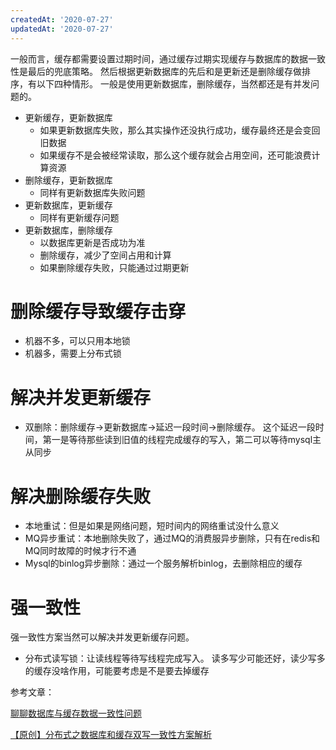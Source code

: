 ```yaml
---
createdAt: '2020-07-27'
updatedAt: '2020-07-27'
---
```


<!--more-->

一般而言，缓存都需要设置过期时间，通过缓存过期实现缓存与数据库的数据一致性是最后的兜底策略。
然后根据更新数据库的先后和是更新还是删除缓存做排序，有以下四种情形。
一般是使用更新数据库，删除缓存，当然都还是有并发问题的。

+ 更新缓存，更新数据库
  - 如果更新数据库失败，那么其实操作还没执行成功，缓存最终还是会变回旧数据
  - 如果缓存不是会被经常读取，那么这个缓存就会占用空间，还可能浪费计算资源
+ 删除缓存，更新数据库
  - 同样有更新数据库失败问题
+ 更新数据库，更新缓存
  - 同样有更新缓存问题
+ 更新数据库，删除缓存
  - 以数据库更新是否成功为准
  - 删除缓存，减少了空间占用和计算
  - 如果删除缓存失败，只能通过过期更新

# 删除缓存导致缓存击穿
+ 机器不多，可以只用本地锁
+ 机器多，需要上分布式锁

# 解决并发更新缓存
+ 双删除：删除缓存->更新数据库->延迟一段时间->删除缓存。
  这个延迟一段时间，第一是等待那些读到旧值的线程完成缓存的写入，第二可以等待mysql主从同步

# 解决删除缓存失败
+ 本地重试：但是如果是网络问题，短时间内的网络重试没什么意义
+ MQ异步重试：本地删除失败了，通过MQ的消费服异步删除，只有在redis和MQ同时故障的时候才行不通
+ Mysql的binlog异步删除：通过一个服务解析binlog，去删除相应的缓存

# 强一致性
强一致性方案当然可以解决并发更新缓存问题。

+ 分布式读写锁：让读线程等待写线程完成写入。
  读多写少可能还好，读少写多的缓存没啥作用，可能要考虑是不是要去掉缓存


参考文章：

[聊聊数据库与缓存数据一致性问题](https://juejin.im/post/5d7c7a14f265da03f47c4f93)

[【原创】分布式之数据库和缓存双写一致性方案解析](https://www.cnblogs.com/rjzheng/p/9041659.html)